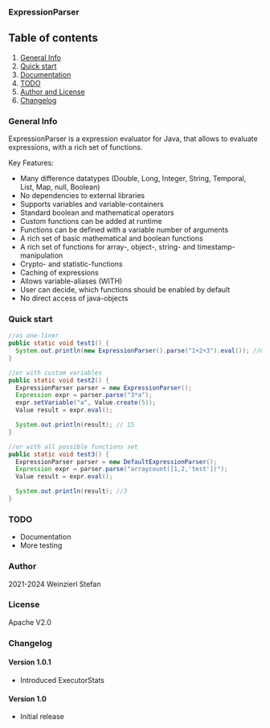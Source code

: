 ### ExpressionParser

## Table of contents
1. [General Info](#general-info)
2. [Quick start](#quick-start)
3. [Documentation](doc/index.md)
5. [TODO](#todo)
6. [Author and License](#author-and-license)
7. [Changelog](#changelog)

### General Info
ExpressionParser is a expression evaluator for Java, that allows to evaluate expressions, with a rich set of functions.

Key Features:
- Many difference datatypes (Double, Long, Integer, String, Temporal, List, Map, null, Boolean)
- No dependencies to external libraries
- Supports variables and variable-containers
- Standard boolean and mathematical operators
- Custom functions can be added at runtime
- Functions can be defined with a variable number of arguments
- A rich set of basic mathematical and boolean functions
- A rich set of functions for array-, object-, string- and timestamp-manipulation
- Crypto- and statistic-functions
- Caching of expressions
- Allows variable-aliases (WITH)
- User can decide, which functions should be enabled by default
- No direct access of java-objects

### Quick start

```java
//as one-liner
public static void test1() {
  System.out.println(new ExpressionParser().parse("1+2+3").eval()); //6
}

//or with custom variables
public static void test2() {
  ExpressionParser parser = new ExpressionParser();
  Expression expr = parser.parse("3*a");
  expr.setVariable("a", Value.create(5));
  Value result = expr.eval();

  System.out.println(result); // 15
}

//or with all possible functions set
public static void test3() {
  ExpressionParser parser = new DefaultExpressionParser();
  Expression expr = parser.parse("arraycount([1,2,'test'])");
  Value result = expr.eval();

  System.out.println(result); //3
}

```

### TODO
- Documentation
- More testing

### Author
2021-2024 Weinzierl Stefan

### License
Apache V2.0

### Changelog
#### Version 1.0.1
- Introduced ExecutorStats

#### Version 1.0
- Initial release
